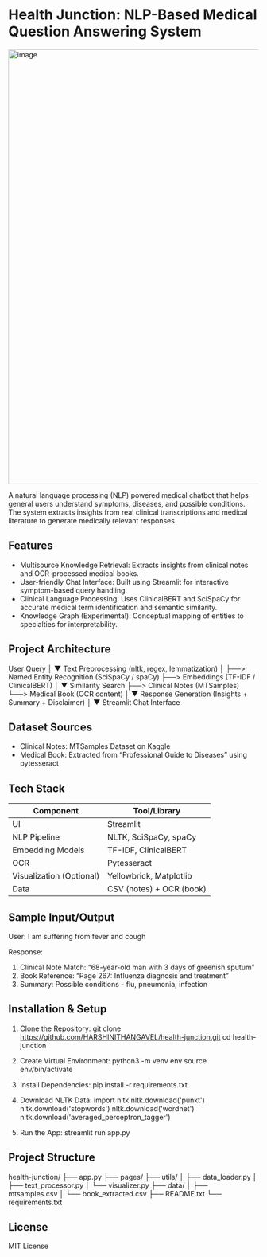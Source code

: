 
Health Junction: NLP-Based Medical Question Answering System
============================================================

<img width="873" alt="image" src="https://github.com/user-attachments/assets/01a80715-5b15-4535-8449-000b9f42c98b" />


A natural language processing (NLP) powered medical chatbot that helps general users understand symptoms, diseases, and possible conditions. The system extracts insights from real clinical transcriptions and medical literature to generate medically relevant responses.

Features
--------
- Multisource Knowledge Retrieval: Extracts insights from clinical notes and OCR-processed medical books.
- User-friendly Chat Interface: Built using Streamlit for interactive symptom-based query handling.
- Clinical Language Processing: Uses ClinicalBERT and SciSpaCy for accurate medical term identification and semantic similarity.
- Knowledge Graph (Experimental): Conceptual mapping of entities to specialties for interpretability.

Project Architecture
--------------------

User Query
   │
   ▼
Text Preprocessing (nltk, regex, lemmatization)
   │
   ├──> Named Entity Recognition (SciSpaCy / spaCy)
   ├──> Embeddings (TF-IDF / ClinicalBERT)
   │
   ▼
Similarity Search
   ├──> Clinical Notes (MTSamples)
   └──> Medical Book (OCR content)
   │
   ▼
Response Generation (Insights + Summary + Disclaimer)
   │
   ▼
Streamlit Chat Interface

Dataset Sources
---------------
- Clinical Notes: MTSamples Dataset on Kaggle
- Medical Book: Extracted from “Professional Guide to Diseases” using pytesseract

Tech Stack
----------
Component                | Tool/Library
-------------------------|------------------------------
UI                      | Streamlit
NLP Pipeline            | NLTK, SciSpaCy, spaCy
Embedding Models        | TF-IDF, ClinicalBERT
OCR                     | Pytesseract
Visualization (Optional)| Yellowbrick, Matplotlib
Data                    | CSV (notes) + OCR (book)

Sample Input/Output
-------------------
User: I am suffering from fever and cough

Response:
1. Clinical Note Match: “68-year-old man with 3 days of greenish sputum”
2. Book Reference: “Page 267: Influenza diagnosis and treatment”
3. Summary: Possible conditions - flu, pneumonia, infection

Installation & Setup
--------------------
1. Clone the Repository:
   git clone https://github.com/HARSHINITHANGAVEL/health-junction.git
   cd health-junction

2. Create Virtual Environment:
   python3 -m venv env
   source env/bin/activate

3. Install Dependencies:
   pip install -r requirements.txt

4. Download NLTK Data:
   import nltk
   nltk.download('punkt')
   nltk.download('stopwords')
   nltk.download('wordnet')
   nltk.download('averaged_perceptron_tagger')

5. Run the App:
   streamlit run app.py

Project Structure
-----------------
health-junction/
├── app.py
├── pages/
├── utils/
│   ├── data_loader.py
│   ├── text_processor.py
│   └── visualizer.py
├── data/
│   ├── mtsamples.csv
│   └── book_extracted.csv
├── README.txt
└── requirements.txt


License
-------
MIT License
